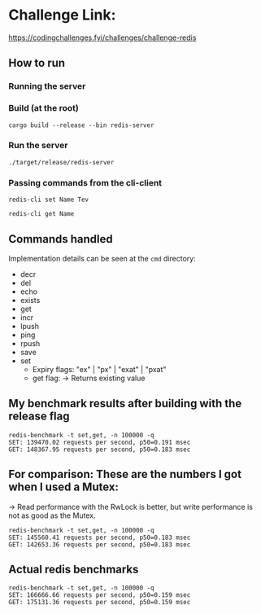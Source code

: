 # Challenge Link:

https://codingchallenges.fyi/challenges/challenge-redis

## How to run

### Running the server

### Build (at the root)

```
cargo build --release --bin redis-server
```

### Run the server

```
./target/release/redis-server
```

### Passing commands from the cli-client

```
redis-cli set Name Tev
```

```
redis-cli get Name
```

## Commands handled

Implementation details can be seen at the `cmd` directory:

- decr
- del
- echo
- exists
- get
- incr
- lpush
- ping
- rpush
- save
- set
  - Expiry flags: "ex" | "px" | "exat" | "pxat"
  - get flag: -> Returns existing value

## My benchmark results after building with the release flag

```
redis-benchmark -t set,get, -n 100000 -q
SET: 139470.02 requests per second, p50=0.191 msec
GET: 148367.95 requests per second, p50=0.183 msec
```

## For comparison: These are the numbers I got when I used a Mutex:

-> Read performance with the RwLock is better, but write performance is not as good as the Mutex.

```
redis-benchmark -t set,get, -n 100000 -q
SET: 145560.41 requests per second, p50=0.183 msec
GET: 142653.36 requests per second, p50=0.183 msec
```

## Actual redis benchmarks

```
redis-benchmark -t set,get, -n 100000 -q
SET: 166666.66 requests per second, p50=0.159 msec
GET: 175131.36 requests per second, p50=0.159 msec
```
